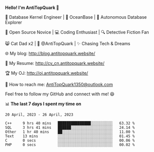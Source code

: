 
**Hello! I'm AntiTopQuark 👋**

🔧 Database Kernel Engineer | 🌊 OceanBase | 🤖 Autonomous Database Explorer

🌱 Open Source Novice | 💻 Coding Enthusiast | 🔍 Detective Fiction Fan

😸 Cat Dad x2 | 🎉 @AntiTopQuark | ✨ Chasing Tech & Dreams

🌐 My blog: http://blog.antitopquark.website/

📄 My Resume: http://cv_cn.antitopquark.website/

🏆 My OJ: http://oj.antitopquark.website/

📧 How to reach me: AntiTopQuark1350@outlook.com

Feel free to follow my GitHub and connect with me! 😄

📊 **The last 7 days I spent my time on** 

<!--START_SECTION:waka-->
```text
20 April, 2023 - 26 April, 2023

C++     9 hrs 40 mins   ███████████████░░░░░░░░░░   63.32 % 
SQL     3 hrs 41 mins   ██████░░░░░░░░░░░░░░░░░░░   24.14 % 
Other   1 hr 40 mins    ██░░░░░░░░░░░░░░░░░░░░░░░   11.00 % 
Text    13 mins         ░░░░░░░░░░░░░░░░░░░░░░░░░   01.45 % 
C       0 secs          ░░░░░░░░░░░░░░░░░░░░░░░░░   00.06 % 
PHP     0 secs          ░░░░░░░░░░░░░░░░░░░░░░░░░   00.02 %
```
<!--END_SECTION:waka-->


